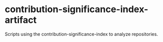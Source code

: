 # contribution-significance-index-artifact
Scripts using the contribution-significance-index to analyze repositories.

